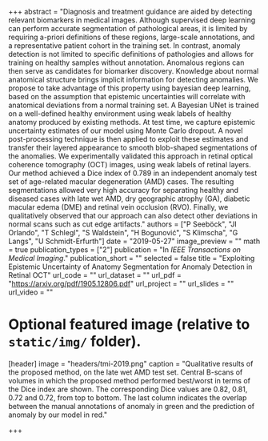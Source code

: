 +++
abstract = "Diagnosis and treatment guidance are aided by detecting relevant biomarkers in medical images. Although supervised deep learning can perform accurate segmentation of pathological areas, it is limited by requiring a-priori definitions of these regions, large-scale annotations, and a representative patient cohort in the training set. In contrast, anomaly detection is not limited to specific definitions of pathologies and allows for training on healthy samples without annotation. Anomalous regions can then serve as candidates for biomarker discovery. Knowledge about normal anatomical structure brings implicit information for detecting anomalies. We propose to take advantage of this property using bayesian deep learning, based on the assumption that epistemic uncertainties will correlate with anatomical deviations from a normal training set. A Bayesian UNet is trained on a well-defined healthy environment using weak labels of healthy anatomy produced by existing methods. At test time, we capture epistemic uncertainty estimates of our model using Monte Carlo dropout. A novel post-processing technique is then applied to exploit these estimates and transfer their layered appearance to smooth blob-shaped segmentations of the anomalies. We experimentally validated this approach in retinal optical coherence tomography (OCT) images, using weak labels of retinal layers. Our method achieved a Dice index of 0.789 in an independent anomaly test set of age-related macular degeneration (AMD) cases. The resulting segmentations allowed very high accuracy for separating healthy and diseased cases with late wet AMD, dry geographic atrophy (GA), diabetic macular edema (DME) and retinal vein occlusion (RVO). Finally, we qualitatively observed that our approach can also detect other deviations in normal scans such as cut edge artifacts."
authors = ["P Seeböck", "JI Orlando", "T Schlegl", "S Waldstein", "H Bogunović", "S Klimscha", "G Langs", "U Schmidt-Erfurth"]
date = "2019-05-27"
image_preview = ""
math = true
publication_types = ["2"]
publication = "In *IEEE Transactions on Medical Imaging*."
publication_short = ""
selected = false
title = "Exploiting Epistemic Uncertainty of Anatomy Segmentation for Anomaly Detection in Retinal OCT"
url_code = ""
url_dataset = ""
url_pdf = "https://arxiv.org/pdf/1905.12806.pdf"
url_project = ""
url_slides = ""
url_video = ""

# Optional featured image (relative to `static/img/` folder).
[header]
image = "headers/tmi-2019.png"
caption = "Qualitative results of the proposed method, on the late wet AMD test set. Central B-scans of volumes in which the proposed method performed best/worst in terms of the Dice index are shown. The corresponding Dice values are 0.82, 0.81, 0.72 and 0.72, from top to bottom. The last column indicates the overlap between the manual annotations of anomaly in green and the prediction of anomaly by our model in red."


+++
